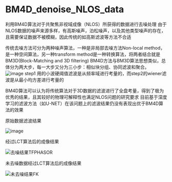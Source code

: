 # BM4D_denoise_NLOS_data
利用BM4D算法对于共聚焦非视域成像（NLOS）所获得的数据进行去噪处理
由于NLOS数据的噪声来源多样，有高斯噪声，泊松噪声，以及其他类型噪声的存在，且需要保证数据不被模糊，因此传统的如高斯滤波等方法不合适

传统去噪方法可分为两种噪声算法，一种是非局部去噪方法Non-local method，是一种空间算法，另一种transform method是一种转换算法，将两者结合就是BM3D(Block-Matching and 3D filtering)
BM4D方法与BM3D算法思想类似，总体分为两大步，每一大步又分为三小步：相似块分组、协同滤波和聚合。
![image](https://github.com/Dingyi-Ji/BM4D_denoise_NLOS_data/assets/59365251/cf3ceab2-3bb3-4fb0-a20d-6144aee56a26)
step1 用的小波硬阈值滤波是从频率域进行考量的，而step2的wiener滤波是从最小均方差进行考量的

BM4D算法可以认为将传统算法对于3D数据的滤波进行了全盘考量，得到了极为优秀的结果，且其较好的物理可解释性也满足NLOS问题的研究要求
目前基于深度学习的滤波方法（如U-NET）在该问题上的滤波结果仍没有表现出优于BM4D算法的效果

原始数据滤波结果

![image](https://github.com/Dingyi-Ji/BM4D_denoise_NLOS_data/blob/main/%E5%8E%9F%E5%A7%8B%E6%95%B0%E6%8D%AE%E5%8E%BB%E5%99%AA%E7%BB%93%E6%9E%9C%E5%AF%B9%E6%AF%94_%E5%8E%8B%E7%BC%A9.gif)


经过LCT算法后的成像结果

![去噪结果TFPHASOR](https://github.com/Dingyi-Ji/BM4D_denoise_NLOS_data/assets/59365251/ed6e97cb-6fe9-48d0-9e5f-6b27072ba09f)


未去噪数据经过LCT算法后的成像结果

![未去噪结果FK](https://github.com/Dingyi-Ji/BM4D_denoise_NLOS_data/assets/59365251/f533cf34-6df2-42d0-8b9b-3135d617fd38)
